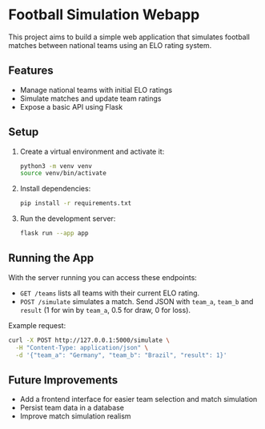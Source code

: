 # Football Simulation Webapp

This project aims to build a simple web application that simulates football matches between national teams using an ELO rating system.

## Features
- Manage national teams with initial ELO ratings
- Simulate matches and update team ratings
- Expose a basic API using Flask

## Setup
1. Create a virtual environment and activate it:
   ```bash
   python3 -m venv venv
   source venv/bin/activate
   ```
2. Install dependencies:
   ```bash
   pip install -r requirements.txt
   ```
3. Run the development server:
   ```bash
   flask run --app app
   ```

## Running the App
With the server running you can access these endpoints:

- `GET /teams` lists all teams with their current ELO rating.
- `POST /simulate` simulates a match. Send JSON with `team_a`, `team_b` and
  `result` (1 for win by `team_a`, 0.5 for draw, 0 for loss).

Example request:
```bash
curl -X POST http://127.0.0.1:5000/simulate \
  -H "Content-Type: application/json" \
  -d '{"team_a": "Germany", "team_b": "Brazil", "result": 1}'
```

## Future Improvements
- Add a frontend interface for easier team selection and match simulation
- Persist team data in a database
- Improve match simulation realism

